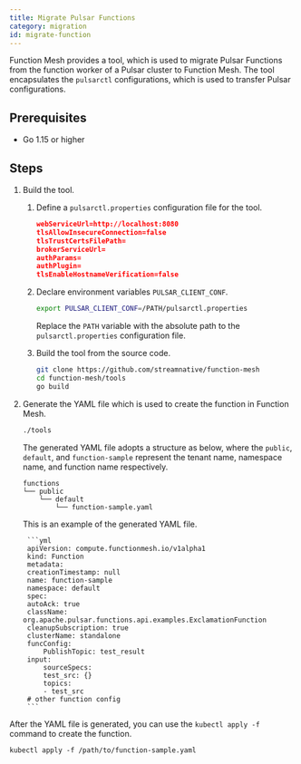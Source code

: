 ```yaml
---
title: Migrate Pulsar Functions
category: migration
id: migrate-function
---
```


Function Mesh provides a tool, which is used to migrate Pulsar Functions from the function worker of a Pulsar cluster to Function Mesh. The tool encapsulates the `pulsarctl` configurations, which is used to transfer Pulsar configurations.

## Prerequisites

- Go 1.15 or higher

## Steps

1. Build the tool.

   1. Define a `pulsarctl.properties` configuration file for the tool.

        ```json
        webServiceUrl=http://localhost:8080
        tlsAllowInsecureConnection=false
        tlsTrustCertsFilePath=
        brokerServiceUrl=
        authParams=
        authPlugin=
        tlsEnableHostnameVerification=false
        ```

   2. Declare environment variables `PULSAR_CLIENT_CONF`.

       ```bash
       export PULSAR_CLIENT_CONF=/PATH/pulsarctl.properties
       ```

       Replace the `PATH` variable with the absolute path to the `pulsarctl.properties` configuration file.

   3. Build the tool from the source code.

       ```bash
       git clone https://github.com/streamnative/function-mesh
       cd function-mesh/tools
       go build
       ```

2. Generate the YAML file which is used to create the function in Function Mesh.

    ```bash
    ./tools
    ```

    The generated YAML file adopts a structure as below, where the `public`, `default`, and `function-sample` represent the tenant name, namespace name, and function name respectively.

    ```
    functions
    └── public
        └── default
            └── function-sample.yaml
    ```

    This is an example of the generated YAML file.

        ```yml
        apiVersion: compute.functionmesh.io/v1alpha1
        kind: Function
        metadata:
        creationTimestamp: null
        name: function-sample
        namespace: default
        spec:
        autoAck: true
        className: org.apache.pulsar.functions.api.examples.ExclamationFunction
        cleanupSubscription: true
        clusterName: standalone
        funcConfig:
            PublishTopic: test_result
        input:
            sourceSpecs:
            test_src: {}
            topics:
            - test_src
        # other function config
        ```

After the YAML file is generated, you can use the `kubectl apply -f` command to create the function.

```shell
kubectl apply -f /path/to/function-sample.yaml
```
